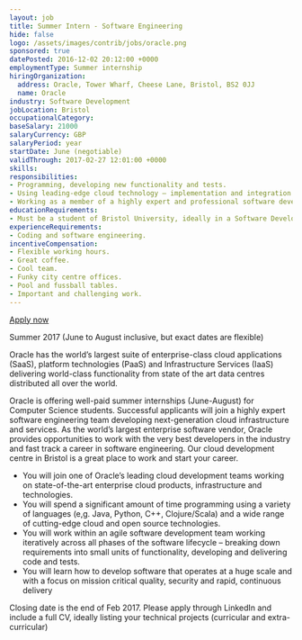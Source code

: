 ```yaml
---
layout: job
title: Summer Intern - Software Engineering
hide: false
logo: /assets/images/contrib/jobs/oracle.png
sponsored: true
datePosted: 2016-12-02 20:12:00 +0000
employmentType: Summer internship
hiringOrganization:
  address: Oracle, Tower Wharf, Cheese Lane, Bristol, BS2 0JJ
  name: Oracle
industry: Software Development
jobLocation: Bristol
occupationalCategory:
baseSalary: 21000
salaryCurrency: GBP
salaryPeriod: year
startDate: June (negotiable)
validThrough: 2017-02-27 12:01:00 +0000
skills:
responsibilities:
- Programming, developing new functionality and tests.
- Using leading-edge cloud technology – implementation and integration of new products
- Working as a member of a highly expert and professional software development team.
educationRequirements:
- Must be a student of Bristol University, ideally in a Software Development related degree.
experienceRequirements:
- Coding and software engineering.
incentiveCompensation:
- Flexible working hours.
- Great coffee.
- Cool team.
- Funky city centre offices.
- Pool and fussball tables.
- Important and challenging work.
---
```

[Apply now](https://www.linkedin.com/jobs/view/225517701 )

Summer 2017 (June to August inclusive, but exact dates are flexible)

Oracle has the world’s largest suite of enterprise-class cloud applications (SaaS), platform technologies (PaaS) and Infrastructure Services (IaaS) delivering world-class functionality from state of the art data centres distributed all over the world.

Oracle is offering well-paid summer internships (June-August) for Computer Science students. Successful applicants will join a highly expert software engineering team developing next-generation cloud infrastructure and services. As the world’s largest enterprise software vendor, Oracle provides opportunities to work with the very best developers in the industry and fast track a career in software engineering. Our cloud development centre in Bristol is a great place to work and start your career.

* You will join one of Oracle’s leading cloud development teams working on state-of-the-art enterprise cloud products, infrastructure and technologies.
* You will spend a significant amount of time programming using a variety of languages (e,g. Java, Python, C++, Clojure/Scala) and a wide range of cutting-edge cloud and open source technologies.
* You will work within an agile software development team working iteratively across all phases of the software lifecycle – breaking down requirements into small units of functionality, developing and delivering code and tests.
* You will learn how to develop software that operates at a huge scale and with a focus on mission critical quality, security and rapid, continuous delivery

Closing date is the end of Feb 2017. Please apply through LinkedIn and include a full CV, ideally listing your technical projects (curricular and extra-curricular)
